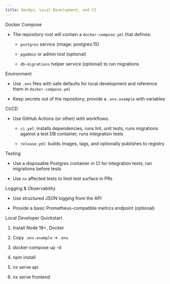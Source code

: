 ```yaml
---
title: DevOps, Local Development, and CI
---
```



Docker Compose

- The repository root will contain a `docker-compose.yml` that defines:

  - `postgres` service (image: postgres:15)

  - `pgadmin` or admin tool (optional)

  - `db-migrations` helper service (optional) to run migrations

Environment

- Use `.env` files with safe defaults for local development and reference them in `docker-compose.yml`

- Keep secrets out of the repository; provide a `.env.example` with variables

CI/CD

- Use GitHub Actions (or other) with workflows:

  - `ci.yml`: installs dependencies, runs lint, unit tests, runs migrations against a test DB container, runs integration tests

  - `release.yml`: builds images, tags, and optionally publishes to registry

Testing

- Use a disposable Postgres container in CI for integration tests; run migrations before tests

- Use `nx` affected tests to limit test surface in PRs

Logging & Observability

- Use structured JSON logging from the API

- Provide a basic Prometheus-compatible metrics endpoint (optional)

Local Developer Quickstart

1. Install Node 18+, Docker

2. Copy `.env.example` → `.env`

3. docker-compose up -d

4. npm install

5. nx serve api

6. nx serve frontend